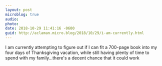 ```yaml
---
layout: post
microblog: true
audio: 
photo: 
date: 2018-10-29 11:41:16 -0600
guid: http://aclaman.micro.blog/2018/10/29/i-am-currently.html
---
```

I am currently attempting to figure out if I can fit a 700-page book into my four days of Thanksgiving vacation, while still having plenty of time to spend with my family…there's a decent chance that it could work
